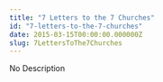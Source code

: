 ```yaml
---
title: "7 Letters to the 7 Churches"
id: "7-letters-to-the-7-churches"
date: 2015-03-15T00:00:00.000000Z
slug: 7LettersToThe7Churches
---
```


No Description
